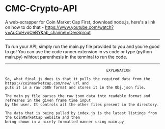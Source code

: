 # CMC-Crypto-API
A web-scrapper for Coin Market Cap
First, download node.js, here's a link on how to do that - https://www.youtube.com/watch?v=AuCuHvgOeBY&ab_channel=DevSprout

--------------------------------------------------------------------------------------------------------------

To run your API, simply run the main.py file provided to you and you're good to go!
You can use the code runner extension in vs code or type (python main.py) wihtout parenthesis in the terminal to run the code.

--------------------------------------------------------------------------------------------------------------

                                                  EXPLANATION
    
    So, what final.js does is that it pulls the required data from the https://coinmarketcap.com/new/ url and 
    puts it in a raw JSON format and stores it in the Obj.json file.

    The main.py file parses the raw json data into readable format and refreshes in the given frame time input
    by the user. It controls all the other files present in the directory.
    
    The data that is being pulled by index.js is the latest listings from the CoinMarketCap website and then 
    being shown in a nicely formatted manner using main.py
